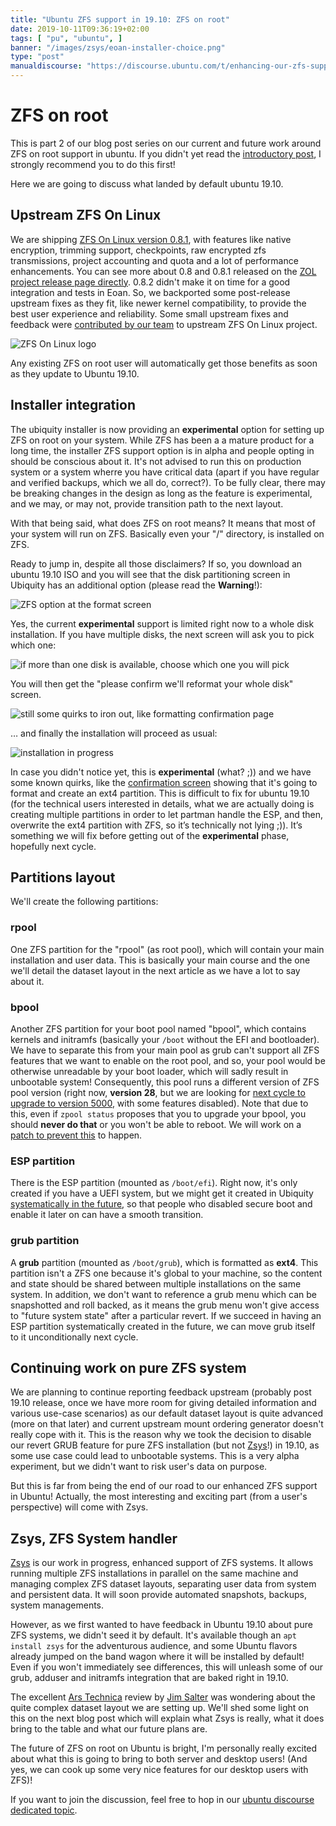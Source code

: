 ```yaml
---
title: "Ubuntu ZFS support in 19.10: ZFS on root"
date: 2019-10-11T09:36:19+02:00
tags: [ "pu", "ubuntu", ]
banner: "/images/zsys/eoan-installer-choice.png"
type: "post"
manualdiscourse: "https://discourse.ubuntu.com/t/enhancing-our-zfs-support-on-ubuntu-19-10-an-introduction/12130"
---
```


# ZFS on root

This is part 2 of our blog post series on our current and future work around ZFS on root support in ubuntu. If you didn't yet read the [introductory post](/2019/08/06/ubuntu-zfs-support-in-19.10-introduction/), I strongly recommend you to do this first!

Here we are going to discuss what landed by default ubuntu 19.10.

## Upstream ZFS On Linux

We are shipping [ZFS On Linux version 0.8.1](https://launchpad.net/ubuntu/eoan/+source/zfs-linux), with features like native encryption, trimming support, checkpoints, raw encrypted zfs transmissions, project accounting and quota and a lot of performance enhancements. You can see more about 0.8 and 0.8.1 released on the [ZOL project release page directly](https://github.com/zfsonlinux/zfs/releases). 0.8.2 didn't make it on time for a good integration and tests in Eoan. So, we backported some post-release upstream fixes as they fit, like newer kernel compatibility, to provide the best user experience and reliability. Some small upstream fixes and feedback were [contributed by our team](https://github.com/zfsonlinux/zfs/commit/8ae8b2a1445bcccee1bb8ee7d4886f30050f6f53) to upstream ZFS On Linux project.

![ZFS On Linux logo](/images/zsys/zol-logo.png)

Any existing ZFS on root user will automatically get those benefits as soon as they update to Ubuntu 19.10.

## Installer integration

The ubiquity installer is now providing an **experimental** option for setting up ZFS on root on your system. While ZFS has been a a mature product for a long time, the installer ZFS support option is in alpha and people opting in should be conscious about it. It's not advised to run this on production system or a system wherre you have critical data (apart if you have regular and verified backups, which we all do, correct?). To be fully clear, there may be breaking changes in the design as long as the feature is experimental, and we may, or may not, provide transition path to the next layout.

With that being said, what does ZFS on root means? It means that most of your system will run on ZFS. Basically even your "/" directory, is installed on ZFS.

Ready to jump in, despite all those disclaimers? If so, you download an ubuntu 19.10 ISO and you will see that the disk partitioning screen in Ubiquity has an additional option (please read the **Warning**!):

![ZFS option at the format screen](/images/zsys/eoan-installer-choice.png)

Yes, the current **experimental** support is limited right now to a whole disk installation. If you have multiple disks, the next screen will ask you to pick which one:

![if more than one disk is available, choose which one you will pick](/images/zsys/eoan-installer-disk-choice.png)


You will then get the "please confirm we'll reformat your whole disk" screen.

![still some quirks to iron out, like formatting confirmation page](/images/zsys/eoan-warning-erase-disk.png)

… and finally the installation will proceed as usual:

![installation in progress](/images/zsys/eoan-installer-installing.png)

In case you didn't notice yet, this is **experimental** (what? ;)) and we have some known quirks, like the [confirmation screen](https://bugs.launchpad.net/ubuntu/+source/ubiquity/+bug/1847719) showing that it's going to format and create an ext4 partition. This is difficult to fix for ubuntu 19.10 (for the technical users interested in details, what we are actually doing is creating multiple partitions in order to let partman handle the ESP, and then, overwrite the ext4 partition with ZFS, so it’s technically not lying ;)). It’s something we will fix before getting out of the **experimental** phase, hopefully next cycle.

## Partitions layout

We'll create the following partitions:

### rpool

One ZFS partition for the "rpool" (as root pool), which will contain your main installation and user data. This is basically your main course and the one we'll detail the dataset layout in the next article as we have a lot to say about it.

### bpool

Another ZFS partition for your boot pool named "bpool", which contains kernels and initramfs (basically your `/boot` without the EFI and bootloader). We have to separate this from your main pool as grub can't support all ZFS features that we want to enable on the root pool, and so, your pool would be otherwise unreadable by your boot loader, which will sadly result in unbootable system! Consequently, this pool runs a different version of ZFS pool version (right now, **version 28**, but we are looking for [next cycle to upgrade to version 5000](https://github.com/orgs/ubuntu/projects/1#card-27647903), with some features disabled). Note that due to this, even if `zpool status` proposes that you to upgrade your bpool, you should **never do that** or you won't be able to reboot. We will work on a [patch to prevent this](https://bugs.launchpad.net/ubuntu/+source/zfs-linux/+bug/1847389) to happen.

### ESP partition

There is the ESP partition (mounted as `/boot/efi`). Right now, it's only created if you have a UEFI system, but we might get it created in Ubiquity [systematically in the future](https://bugs.launchpad.net/ubuntu/+source/ubiquity/+bug/1847721), so that people who disabled secure boot and enable it later on can have a smooth transition.

### grub partition

A **grub** partition (mounted as `/boot/grub`), which is formatted as **ext4**. This partition isn't a ZFS one because it's global to your machine, so the content and state should be shared between multiple installations on the same system. In addition, we don't want to reference a grub menu which can be snapshotted and roll backed, as it means the grub menu won't give access to "future system state" after a particular revert. If we succeed in having an ESP partition systematically created in the future, we can move grub itself to it unconditionally next cycle.

## Continuing work on pure ZFS system

We are planning to continue reporting feedback upstream (probably post 19.10 release, once we have more room for giving detailed information and various use-case scenarios) as our default dataset layout is quite advanced (more on that later) and current upstream mount ordering generator doesn't really cope with it. This is the reason why we took the decision to disable our revert GRUB feature for pure ZFS installation (but not [Zsys](https://github.com/ubuntu/zsys)!) in 19.10, as some use case could lead to unbootable systems. This is a very alpha experiment, but we didn't want to risk user's data on purpose.

But this is far from being the end of our road to our enhanced ZFS support in Ubuntu! Actually, the most interesting and exciting part (from a user's perspective) will come with Zsys.

## Zsys, ZFS System handler

[Zsys](https://github.com/ubuntu/zsys) is our work in progress, enhanced support of ZFS systems. It allows running multiple ZFS installations in parallel on the same machine and managing complex ZFS dataset layouts, separating user data from system and persistent data. It will soon provide automated snapshots, backups, system managements.

However, as we first wanted to have feedback in Ubuntu 19.10 about pure ZFS systems, we didn't seed it by default. It's available though an `apt install zsys` for the adventurous audience, and some Ubuntu flavors already jumped on the band wagon where it will be installed by default! Even if you won't immediately see differences, this will unleash some of our grub, adduser and initramfs integration that are baked right in 19.10.

The excellent [Ars Technica](https://arstechnica.com/information-technology/2019/10/a-detailed-look-at-ubuntus-new-experimental-zfs-installer/) review by [Jim Salter](https://twitter.com/jrssnet) was wondering about the quite complex dataset layout we are setting up. We'll shed some light on this on the next blog post which will explain what Zsys is really, what it does bring to the table and what our future plans are.

The future of ZFS on root on Ubuntu is bright, I'm personally really excited about what this is going to bring to both server and desktop users! (And yes, we can cook up some very nice features for our desktop users with ZFS)!

If you want to join the discussion, feel free to hop in our [ubuntu discourse dedicated topic](https://discourse.ubuntu.com/t/enhancing-our-zfs-support-on-ubuntu-19-10-an-introduction/12130).
